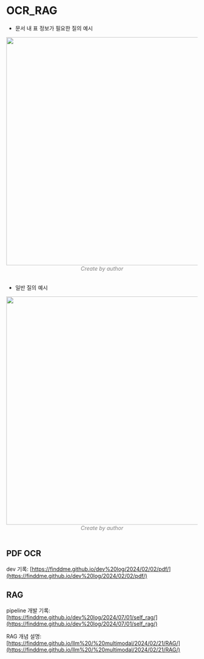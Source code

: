 # OCR_RAG

- 문서 내 표 정보가 필요한 질의 예시
  
<center><img width="600" src="https://github.com/user-attachments/assets/df498b27-d4a7-4458-bfd5-d6810486710c"></center>
<center><em style="color:gray;">Create by author</em></center><br>

- 일반 질의 예시

<center><img width="600" src="https://github.com/user-attachments/assets/df498b27-d4a7-4458-bfd5-d6810486710c"></center>
<center><em style="color:gray;">Create by author</em></center><br>

## PDF OCR

dev 기록: [https://finddme.github.io/dev%20log/2024/02/02/pdf/](https://finddme.github.io/dev%20log/2024/02/02/pdf/)

## RAG

pipeline 개발 기록: [https://finddme.github.io/dev%20log/2024/07/01/self_rag/](https://finddme.github.io/dev%20log/2024/07/01/self_rag/)

RAG 개념 설명: [https://finddme.github.io/llm%20/%20multimodal/2024/02/21/RAG/](https://finddme.github.io/llm%20/%20multimodal/2024/02/21/RAG/)
